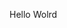 Hello Wolrd

















































































































































































































































































































































































































































































































































































































































































































































































































































































































































































































































































































































































































































































































































































































































































































































































































































































































































































































































































































































































































































































































































































































































































































































































































































































































































































































































































































































































































































































































































































































































































































































































































































































































































































































































































































































































































































































































































































































































































































































































































































































































































































































































